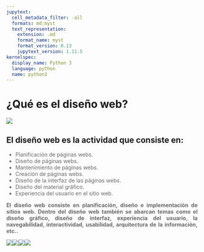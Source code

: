 ```yaml
---
jupytext:
  cell_metadata_filter: -all
  formats: md:myst
  text_representation:
    extension: .md
    format_name: myst
    format_version: 0.13
    jupytext_version: 1.11.5
kernelspec:
  display_name: Python 3
  language: python
  name: python3
---
```


# ¿Qué es el diseño web?
<img src="https://images.pexels.com/photos/196645/pexels-photo-196645.jpeg?auto=compress&cs=tinysrgb&w=1260&h=750&dpr=1" />
<h2>
    El diseño web es la actividad que consiste en:
</h2>
<ul>
    <li style="color:#67686A;">Planificación de páginas webs.</li>
    <li style="color:#67686A;">Diseño de páginas webs.</li>
    <li style="color:#67686A;">Mantenimiento de páginas webs.</li>
    <li style="color:#67686A;">Creación de páginas webs.</li>
    <li style="color:#67686A;">Diseño de la interfaz de las páginas webs.</li>
    <li style="color:#67686A;">Diseño del material gráfico.</li>
    <li style="color:#67686A;">Experiencia del usuario en el sitio web.</li>
</ul>
<p style="color:#67686A; font-weight:bold; text-align:justify;">
    El diseño web consiste en planificación, diseño e implementación de sitios web. Dentro del diseño web también se abarcan temas como el diseño gráfico, diseño de interfaz, experiencia del usuario, la navegabilidad, interactividad, usabilidad, arquitectura de la información, etc..
</p>

<div style="display:flex;">
    <div><img src="https://media.istockphoto.com/photos/website-designer-creative-planning-application-developer-development-picture-id1206638576?b=1&k=20&m=1206638576&s=612x612&w=0&h=wPA8RbwU-lVzESg7O9IXbxpoXClItDDsTDEpkrhXzs0="/></div>
    <div><img src="https://media.istockphoto.com/photos/designers-drawing-website-ux-app-development-picture-id1196702694?b=1&k=20&m=1196702694&s=612x612&w=0&h=hXgW07jMeHxVl_csoP9QbNociVY5iLALDmAfZBU-JS4=" /></div>
    <div><img src="https://media.istockphoto.com/photos/ux-graphic-designer-creative-sketch-planning-application-process-picture-id1169087529?b=1&k=20&m=1169087529&s=612x612&w=0&h=PA0UMs9JiVGAuVCEYyLAKkHLWkonPC5DMyq8dvKFZEw=" /></div>
    <div><img src="https://media.istockphoto.com/photos/top-view-asian-ux-developer-and-ui-designer-brainstorming-about-app-picture-id1218511457?b=1&k=20&m=1218511457&s=612x612&w=0&h=VZ4UOZtqnu8HpM3Yj08G_GbvyukbV5OdQ-jGRn5SCzE=" /></div>
    
</div>


